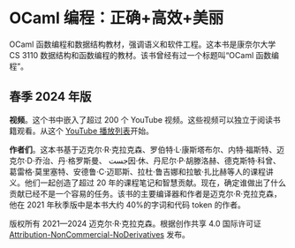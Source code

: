 # OCaml 编程：正确+高效+美丽

OCaml 函数编程和数据结构教材，强调语义和软件工程。这本书是康奈尔大学 CS 3110 数据结构和函数编程的教材。该书曾经有过一个标题叫“OCaml 函数编程”。

## 春季 2024 年版

**视频**。这个书中嵌入了超过 200 个 YouTube 视频。这些视频可以独立于阅读书籍观看。从这个 [YouTube 播放列表](https://www.youtube.com/playlist?list=PLre5AT9JnKShBOPeuiD9b-I4XROIJhkIU)开始。

**作者们**。这本书基于迈克尔·R·克拉克森、罗伯特·L·康斯塔布尔、内特·福斯特、迈克尔·D·乔治、丹·格罗斯曼、 جست因·休、丹尼尔·P·胡滕洛赫、德克斯特·科曾、葛雷格·莫里塞特、安德鲁·C·迈耶斯、拉杜·鲁吉娜和拉敏·扎比赫等人的课程讲义。他们一起创造了超过 20 年的课程笔记和智慧贡献。现在，确定谁做出了什么贡献已经不是一个容易的任务。该书的主要编译器和作者是迈克尔·R·克拉克森，他在 2021 年秋季版中是本书大约 40%的字词和代码 token 的作者。

版权所有 2021—2024 迈克尔·R·克拉克森。根据创作共享 4.0 国际许可证 [Attribution-NonCommercial-NoDerivatives](https://creativecommons.org/licenses/by-nc-nd/4.0/) 发布。
